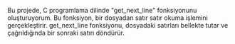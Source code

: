 
Bu projede, C programlama dilinde "get_next_line" fonksiyonunu oluşturuyorum. Bu fonksiyon, bir dosyadan satır satır okuma işlemini gerçekleştirir. get_next_line fonksiyonu, dosyadaki satırları bellekte tutar ve çağrıldığında bir sonraki satırı döndürür.
